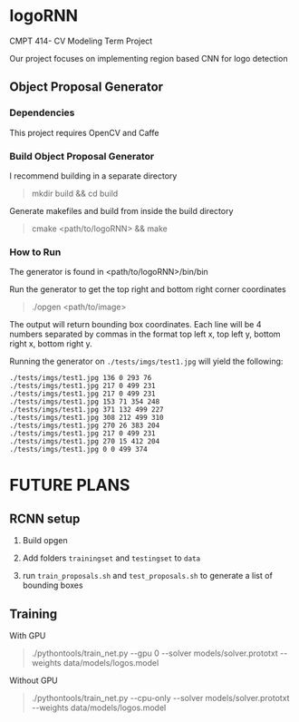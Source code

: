 # logoRNN
CMPT 414- CV Modeling Term Project

Our project focuses on implementing region based CNN for logo detection

## Object Proposal Generator

### Dependencies

This project requires OpenCV and Caffe

### Build Object Proposal Generator

I recommend building in a separate directory

> mkdir build && cd build

Generate makefiles and build from inside the build directory

> cmake <path/to/logoRNN> && make

### How to Run

The generator is found in <path/to/logoRNN>/bin/bin

Run the generator to get the top right and bottom right corner coordinates

> ./opgen <path/to/image>

The output will return bounding box coordinates.
Each line will be 4 numbers separated by commas in the format top left x, top left y, bottom right x, bottom right y.

Running the generator on `./tests/imgs/test1.jpg` will yield the following:

```
./tests/imgs/test1.jpg 136 0 293 76
./tests/imgs/test1.jpg 217 0 499 231
./tests/imgs/test1.jpg 217 0 499 231
./tests/imgs/test1.jpg 153 71 354 248
./tests/imgs/test1.jpg 371 132 499 227
./tests/imgs/test1.jpg 308 212 499 310
./tests/imgs/test1.jpg 270 26 383 204
./tests/imgs/test1.jpg 217 0 499 231
./tests/imgs/test1.jpg 270 15 412 204
./tests/imgs/test1.jpg 0 0 499 374
```

# FUTURE PLANS

## RCNN setup

1. Build opgen

2. Add folders `trainingset` and `testingset` to `data`

3. run `train_proposals.sh` and `test_proposals.sh` to generate a list of bounding boxes

## Training

With GPU

> ./pythontools/train_net.py --gpu 0 --solver models/solver.prototxt --weights data/models/logos.model

Without GPU

> ./pythontools/train_net.py --cpu-only --solver models/solver.prototxt --weights data/models/logos.model
